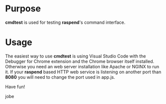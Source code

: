 # Purpose

**cmdtest** is used for testing **raspend**'s command interface.

# Usage

The easiest way to use **cmdtest** is using Visual Studio Code with the Debugger for Chrome extension and the Chrome browser itself installed. Otherwise you need an web server installation like Apache or NGINX to run it.
If your **raspend** based HTTP web service is listening on another port than **8080** you will need to change the port used in app.js.

Have fun!

jobe